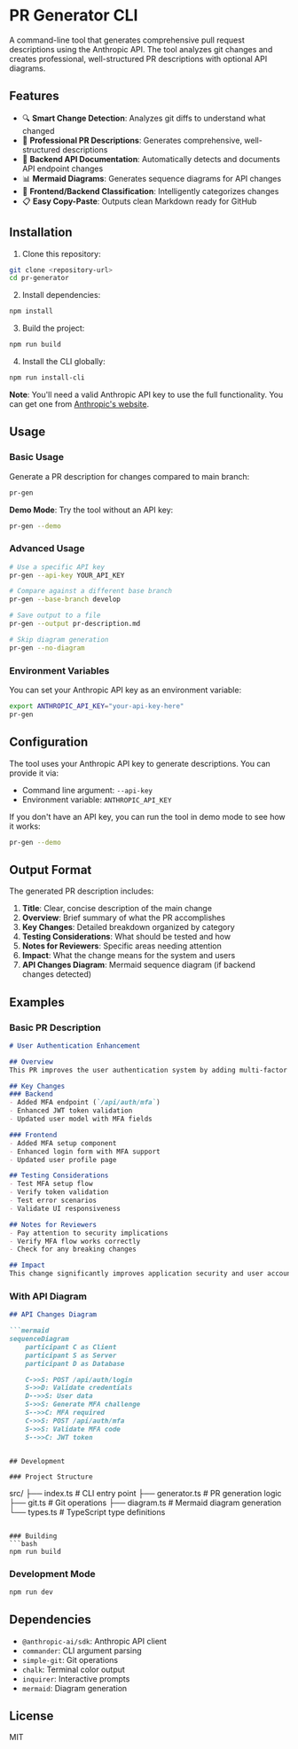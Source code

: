 # PR Generator CLI

A command-line tool that generates comprehensive pull request descriptions using the Anthropic API. The tool analyzes git changes and creates professional, well-structured PR descriptions with optional API diagrams.

## Features

- 🔍 **Smart Change Detection**: Analyzes git diffs to understand what changed
- 📝 **Professional PR Descriptions**: Generates comprehensive, well-structured descriptions
- 🎯 **Backend API Documentation**: Automatically detects and documents API endpoint changes
- 📊 **Mermaid Diagrams**: Generates sequence diagrams for API changes
- 🎨 **Frontend/Backend Classification**: Intelligently categorizes changes
- 📋 **Easy Copy-Paste**: Outputs clean Markdown ready for GitHub

## Installation

1. Clone this repository:
```bash
git clone <repository-url>
cd pr-generator
```

2. Install dependencies:
```bash
npm install
```

3. Build the project:
```bash
npm run build
```

4. Install the CLI globally:
```bash
npm run install-cli
```

**Note**: You'll need a valid Anthropic API key to use the full functionality. You can get one from [Anthropic's website](https://console.anthropic.com/).

## Usage

### Basic Usage

Generate a PR description for changes compared to main branch:
```bash
pr-gen
```

**Demo Mode**: Try the tool without an API key:
```bash
pr-gen --demo
```

### Advanced Usage

```bash
# Use a specific API key
pr-gen --api-key YOUR_API_KEY

# Compare against a different base branch
pr-gen --base-branch develop

# Save output to a file
pr-gen --output pr-description.md

# Skip diagram generation
pr-gen --no-diagram
```

### Environment Variables

You can set your Anthropic API key as an environment variable:
```bash
export ANTHROPIC_API_KEY="your-api-key-here"
pr-gen
```

## Configuration

The tool uses your Anthropic API key to generate descriptions. You can provide it via:
- Command line argument: `--api-key`
- Environment variable: `ANTHROPIC_API_KEY`

If you don't have an API key, you can run the tool in demo mode to see how it works:
```bash
pr-gen --demo
```

## Output Format

The generated PR description includes:

1. **Title**: Clear, concise description of the main change
2. **Overview**: Brief summary of what the PR accomplishes
3. **Key Changes**: Detailed breakdown organized by category
4. **Testing Considerations**: What should be tested and how
5. **Notes for Reviewers**: Specific areas needing attention
6. **Impact**: What the change means for the system and users
7. **API Changes Diagram**: Mermaid sequence diagram (if backend changes detected)

## Examples

### Basic PR Description
```markdown
# User Authentication Enhancement

## Overview
This PR improves the user authentication system by adding multi-factor authentication support and enhancing security measures.

## Key Changes
### Backend
- Added MFA endpoint (`/api/auth/mfa`)
- Enhanced JWT token validation
- Updated user model with MFA fields

### Frontend
- Added MFA setup component
- Enhanced login form with MFA support
- Updated user profile page

## Testing Considerations
- Test MFA setup flow
- Verify token validation
- Test error scenarios
- Validate UI responsiveness

## Notes for Reviewers
- Pay attention to security implications
- Verify MFA flow works correctly
- Check for any breaking changes

## Impact
This change significantly improves application security and user account protection.
```

### With API Diagram
```markdown
## API Changes Diagram

```mermaid
sequenceDiagram
    participant C as Client
    participant S as Server
    participant D as Database

    C->>S: POST /api/auth/login
    S->>D: Validate credentials
    D-->>S: User data
    S->>S: Generate MFA challenge
    S-->>C: MFA required
    C->>S: POST /api/auth/mfa
    S->>S: Validate MFA code
    S-->>C: JWT token
```
```

## Development

### Project Structure
```
src/
├── index.ts          # CLI entry point
├── generator.ts      # PR generation logic
├── git.ts           # Git operations
├── diagram.ts       # Mermaid diagram generation
└── types.ts         # TypeScript type definitions
```

### Building
```bash
npm run build
```

### Development Mode
```bash
npm run dev
```

## Dependencies

- `@anthropic-ai/sdk`: Anthropic API client
- `commander`: CLI argument parsing
- `simple-git`: Git operations
- `chalk`: Terminal color output
- `inquirer`: Interactive prompts
- `mermaid`: Diagram generation

## License

MIT 